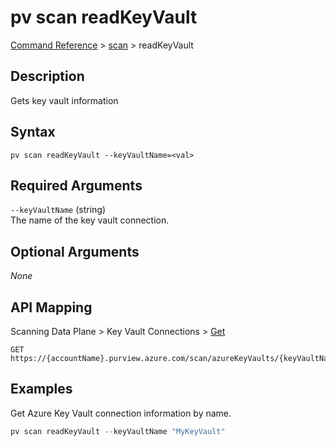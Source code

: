 # pv scan readKeyVault
[Command Reference](../../../README.md#command-reference) > [scan](./main.md) > readKeyVault

## Description
Gets key vault information

## Syntax
```
pv scan readKeyVault --keyVaultName=<val>
```

## Required Arguments
`--keyVaultName` (string)  
The name of the key vault connection.

## Optional Arguments
*None*

## API Mapping
Scanning Data Plane > Key Vault Connections > [Get](https://docs.microsoft.com/en-us/rest/api/purview/scanningdataplane/key-vault-connections/get)
```
GET https://{accountName}.purview.azure.com/scan/azureKeyVaults/{keyVaultName}
```

## Examples
Get Azure Key Vault connection information by name.
```powershell
pv scan readKeyVault --keyVaultName "MyKeyVault"
```
